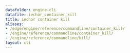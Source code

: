 ```yaml
---
datafolder: engine-cli
datafile: iechor_container_kill
title: iechor container kill
aliases:
- /edge/engine/reference/commandline/container_kill/
- /engine/reference/commandline/container_kill/
- /engine/reference/commandline/kill/
layout: cli
---
```


<!--
This page is automatically generated from iEchor's source code. If you want to
suggest a change to the text that appears here, open a ticket or pull request
in the source repository on GitHub:

https://github.com/iechor/cli
-->
